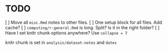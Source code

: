 # TODO

[ ] Move all `misc.Rmd` notes to other files.
[ ] One setup block for all files. Add cache?
[ ] `computing/r-general.Rmd` is long. Split? Is it in the right folder?
[ ] Have I set knitr chunk options anywhere? Use `collapse = T`

knitr chunk is set in `analysis/dataset-notes` and `dates`
